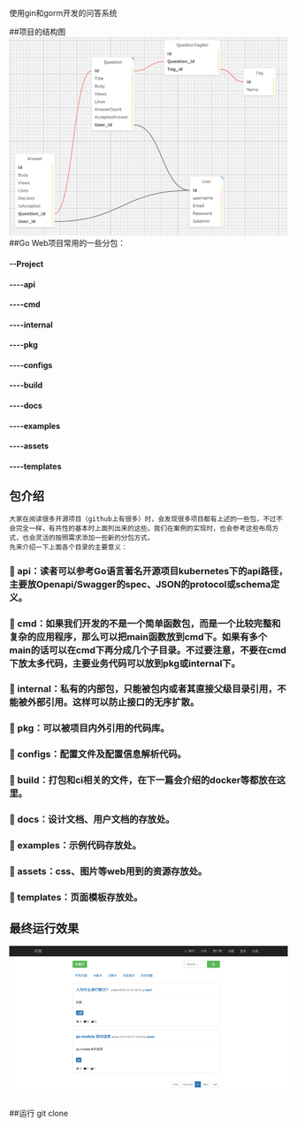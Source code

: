 使用gin和gorm开发的问答系统

##项目的结构图
![image](https://github.com/ScottAI/questions/blob/master/pictures/architecture.png)
##Go Web项目常用的一些分包：
####	--Project
####	----api
####	----cmd
####	----internal
####	----pkg
####	----configs
####	----build
####	----docs
####	----examples
####	----assets
####	----templates

## 包介绍
	大家在阅读很多开源项目（github上有很多）时，会发现很多项目都有上述的一些包，不过不会完全一样，有共性的基本时上面列出来的这些。我们在案例的实现时，也会参考这些布局方式，也会灵活的按照需求添加一些新的分包方式。
	先来介绍一下上面各个目录的主要意义：
### 	api：读者可以参考Go语言著名开源项目kubernetes下的api路径，主要放Openapi/Swagger的spec、JSON的protocol或schema定义。
### 	cmd：如果我们开发的不是一个简单函数包，而是一个比较完整和复杂的应用程序，那么可以把main函数放到cmd下。如果有多个main的话可以在cmd下再分成几个子目录。不过要注意，不要在cmd下放太多代码，主要业务代码可以放到pkg或internal下。
### 	internal：私有的内部包，只能被包内或者其直接父级目录引用，不能被外部引用。这样可以防止接口的无序扩散。
### 	pkg：可以被项目内外引用的代码库。
### 	configs：配置文件及配置信息解析代码。
### 	build：打包和ci相关的文件，在下一篇会介绍的docker等都放在这里。
### 	docs：设计文档、用户文档的存放处。
### 	examples：示例代码存放处。
### 	assets：css、图片等web用到的资源存放处。
### 	templates：页面模板存放处。

## 最终运行效果

![](https://github.com/ScottAI/questions/blob/master/pictures/view.png)

##运行
git clone
